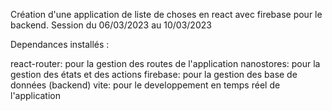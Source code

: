 Création d'une application de liste de choses en react avec firebase pour le backend.
Session du 06/03/2023 au 10/03/2023

Dependances installés : 

react-router: pour la gestion des routes de l'application
nanostores: pour la gestion des états et des actions
firebase: pour la gestion des base de données (backend)
vite: pour le developpement en temps réel de l'application